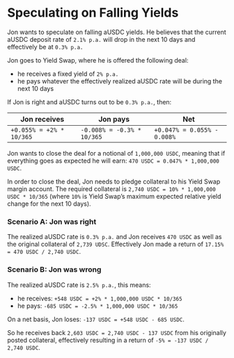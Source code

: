 # Speculating on Falling Yields

Jon wants to speculate on falling aUSDC yields.
He believes that the current aUSDC deposit rate of `2.1% p.a.` will drop in the next 10 days and effectively be at `0.3% p.a.`

Jon goes to Yield Swap, where he is offered the following deal:
* he receives a fixed yield of `2% p.a.`
* he pays whatever the effectively realized aUSDC rate will be during the next 10 days


If Jon is right and aUSDC turns out to be `0.3% p.a.`, then:

| Jon receives               | Jon pays                   | Net                         |
| -------------------------- | -------------------------- | --------------------------- |
| `+0.055% = +2% * 10/365`   | `-0.008% = -0.3% * 10/365` | `+0.047% = 0.055% - 0.008%` |

Jon wants to close the deal for a notional of `1,000,000 USDC`, meaning that if everything goes as expected he will earn: `470 USDC = 0.047% * 1,000,000 USDC`.

In order to close the deal, Jon needs to pledge collateral to his Yield Swap margin account. The required collateral is `2,740 USDC = 10% * 1,000,000 USDC * 10/365` (where `10%` is Yield Swap’s maximum expected relative yield change for the next 10 days).


### Scenario A: Jon was right
The realized aUSDC rate is `0.3% p.a.` and Jon receives `470 USDC` as well as the original collateral of `2,739 UDSC`.
Effectively Jon made a return of `17.15% = 470 USDC / 2,740 USDC`.

### Scenario B: Jon was wrong
The realized aUSDC rate is `2.5% p.a.`, this means:

* he receives: `+548 USDC = +2% * 1,000,000 USDC * 10/365`
* he pays: `-685 USDC = -2.5% * 1,000,000 USDC * 10/365`

On a net basis, Jon loses: `-137 USDC = +548 USDC - 685 USDC`.

So he receives back `2,603 USDC = 2,740 USDC - 137 USDC` from his originally posted collateral,  effectively resulting in a return of `-5% = -137 USDC / 2,740 USDC`.
